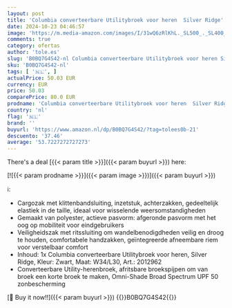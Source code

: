 ```yaml
---
layout: post
title: 'Columbia converteerbare Utilitybroek voor heren  Silver Ridge'
date: 2024-10-23 04:46:57
image: 'https://m.media-amazon.com/images/I/31wQ6zRlKhL._SL500_._SL400_.jpg'
comments: true
category: ofertas
author: 'tole.es'
slug: 'B0BQ7G4S42-nl Columbia converteerbare Utilitybroek voor heren Silver Ridge'
sku: 'B0BQ7G4S42-nl'
tags: [ '🇳🇱', ]
actualPrice: 50.03 EUR
currency: EUR
price: 50.03
comparePrice: 80.0 EUR
prodname: 'Columbia converteerbare Utilitybroek voor heren  Silver Ridge'
country: 'nl'
flag: '🇳🇱'
brand: ''
buyurl: 'https://www.amazon.nl/dp/B0BQ7G4S42/?tag=tolees0b-21'
descuento: '37.46'
average: '53.7227272727273'
---
```


There's a deal [{{< param title >}}]({{< param buyurl >}})  here:

[![{{< param prodname >}}]({{< param image >}})]({{< param buyurl >}})

ℹ️:

- Cargozak met klittenbandsluiting, inzetstuk, achterzakken, gedeeltelijk elastiek in de taille, ideaal voor wisselende weersomstandigheden
- Gemaakt van polyester, actieve pasvorm: afgeronde pasvorm met het oog op mobiliteit voor eindgebruikers
- Veiligheidszak met ritssluiting om wandelbenodigdheden veilig en droog te houden, comfortabele handzakken, geïntegreerde afneembare riem voor verstelbaar comfort
- Inhoud: 1x Columbia converteerbare Utilitybroek voor heren, Silver Ridge, Kleur: Zwart, Maat: W34/L30, Art.: 2012962
- Converteerbare Utility-herenbroek, afritsbare broekspijpen om van broek een korte broek te maken, Omni-Shade Broad Spectrum UPF 50 zonbescherming

[🛒 Buy it now!!]({{< param buyurl >}})
{{<world>}}B0BQ7G4S42{{</world>}}
